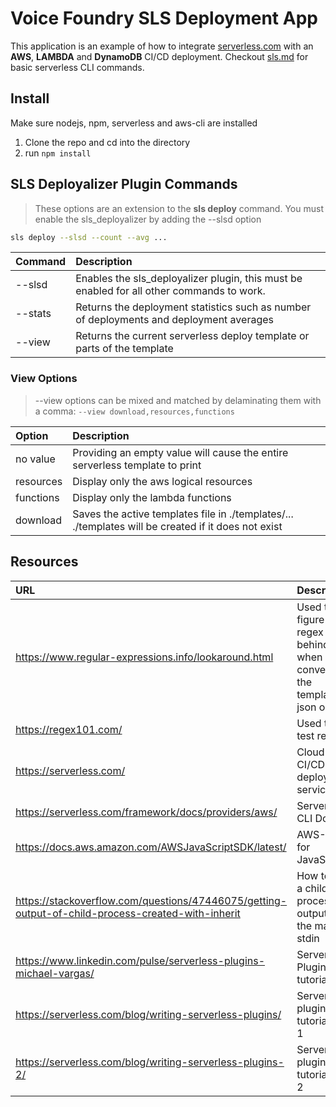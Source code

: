 # Voice Foundry SLS Deployment App

This application is an example of how to integrate [serverless.com](serverless.com) with an **AWS**, **LAMBDA** and **DynamoDB** CI/CD deployment. Checkout [sls.md](https://github.com/oussiden/vf-sls-delpoy/blob/master/sls.md) for basic serverless CLI commands.

## Install

Make sure nodejs, npm, serverless and aws-cli are installed

1. Clone the repo and cd into the directory
2. run `npm install`

## SLS Deployalizer Plugin Commands

> These options are an extension to the **sls deploy** command. You must enable the sls_deployalizer by adding the --slsd option

```bash
sls deploy --slsd --count --avg ...
````

| Command | Description |
|:--------| :---------- |
|--slsd   | Enables the sls_deployalizer plugin, this must be enabled for all other commands to work. |
|--stats  | Returns the deployment statistics such as number of deployments and deployment averages |
|--view   | Returns the current serverless deploy template or parts of the template |

### **View Options**

> --view options can be mixed and matched by delaminating them with a comma: `--view download,resources,functions`

| Option  | Description |
|:----------| :---------- |
|no value   | Providing an empty value will cause the entire serverless template to print |
|resources  | Display only the aws logical resources |
|functions  | Display only the lambda functions |
|download   | Saves the active templates file in ./templates/...<br> ./templates will be created if it does not exist |

## Resources

| URL       | Description |
|:----------|:------------|
|https://www.regular-expressions.info/lookaround.html| Used to figure out regex look behind when converting the template to json object |
|https://regex101.com/| Used to test regex |
|https://serverless.com/| Cloud CI/CD deployment service|
|https://serverless.com/framework/docs/providers/aws/| Serverless CLI Docs |
|https://docs.aws.amazon.com/AWSJavaScriptSDK/latest/| AWS-SDK for JavaScript |
|https://stackoverflow.com/questions/47446075/getting-output-of-child-process-created-with-inherit| How to get a child process to output to the main stdin|
|https://www.linkedin.com/pulse/serverless-plugins-michael-vargas/| Serverless Plugin tutorial |
|https://serverless.com/blog/writing-serverless-plugins/| Serverless plugin tutorial part 1 |
|https://serverless.com/blog/writing-serverless-plugins-2/ | Serverless plugin tutorial part 2 |
